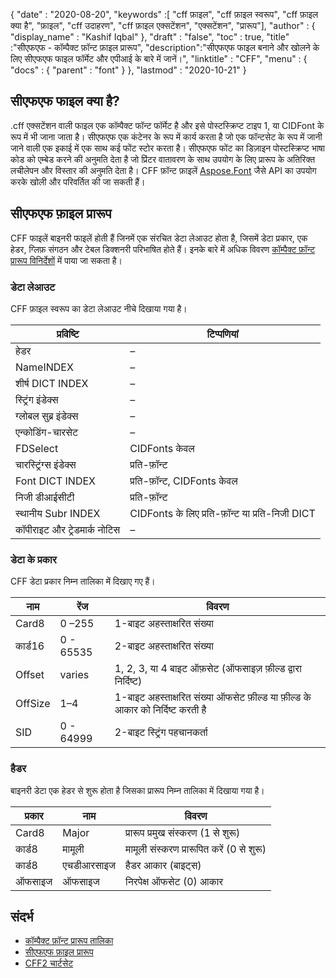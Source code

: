 {
  "date" : "2020-08-20",
  "keywords" :[ "cff फ़ाइल", "cff फ़ाइल स्वरूप", "cff फ़ाइल क्या है", "फ़ाइल", "cff उदाहरण", "cff फ़ाइल एक्सटेंशन", "एक्सटेंशन", "प्रारूप"],
  "author" : {
    "display_name" : "Kashif Iqbal"
},
  "draft" : "false",
  "toc" : true,
  "title" :"सीएफएफ - कॉम्पैक्ट फ़ॉन्ट फ़ाइल प्रारूप",
  "description":"सीएफएफ फाइल बनाने और खोलने के लिए सीएफएफ फाइल फॉर्मेट और एपीआई के बारे में जानें।",
  "linktitle" : "CFF",
  "menu" : {
    "docs" : {
      "parent" : "font"
}
},
  "lastmod" : "2020-10-21"
}

## सीएफएफ फाइल क्या है?

.cff एक्सटेंशन वाली फाइल एक कॉम्पैक्ट फॉन्ट फॉर्मेट है और इसे पोस्टस्क्रिप्ट टाइप 1, या CIDFont के रूप में भी जाना जाता है। सीएफएफ एक कंटेनर के रूप में कार्य करता है जो एक फॉन्टसेट के रूप में जानी जाने वाली एक इकाई में एक साथ कई फोंट स्टोर करता है। सीएफएफ फोंट का डिज़ाइन पोस्टस्क्रिप्ट भाषा कोड को एम्बेड करने की अनुमति देता है जो प्रिंटर वातावरण के साथ उपयोग के लिए प्रारूप के अतिरिक्त लचीलेपन और विस्तार की अनुमति देता है। CFF फ़ॉन्ट फ़ाइलें [Aspose.Font](https://products.aspose.com/font) जैसे API का उपयोग करके खोली और परिवर्तित की जा सकती हैं।

## सीएफएफ फ़ाइल प्रारूप

CFF फाइलें बाइनरी फाइलें होती हैं जिनमें एक संरचित डेटा लेआउट होता है, जिसमें डेटा प्रकार, एक हेडर, ग्लिफ़ संगठन और टेबल डिक्शनरी परिभाषित होते हैं। इनके बारे में अधिक विवरण [कॉम्पैक्ट फ़ॉन्ट प्रारूप विनिर्देशों](https://learn.microsoft.com/en-us/typography/opentype/spec/cff) में पाया जा सकता है।

### डेटा लेआउट
CFF फ़ाइल स्वरूप का डेटा लेआउट नीचे दिखाया गया है।

|प्रविष्टि|टिप्पणियां|
---|---|
|हेडर|–|
|NameINDEX|–|
|शीर्ष DICT INDEX|–|
|स्ट्रिंग इंडेक्स|–|
|ग्लोबल सुब्र इंडेक्स|–|
|एन्कोडिंग-चारसेट|–|
|FDSelect|CIDFonts केवल|
|चारस्ट्रिंग्स इंडेक्स|प्रति-फ़ॉन्ट|
|Font DICT INDEX|प्रति-फ़ॉन्ट, CIDFonts केवल|
|निजी डीआईसीटी|प्रति-फ़ॉन्ट|
|स्थानीय Subr INDEX|CIDFonts के लिए प्रति-फ़ॉन्ट या प्रति-निजी DICT|
|कॉपीराइट और ट्रेडमार्क नोटिस|–|

### डेटा के प्रकार

CFF डेटा प्रकार निम्न तालिका में दिखाए गए हैं।

|नाम|रेंज|विवरण|
---|---|---|
|Card8|0 –255|1-बाइट अहस्ताक्षरित संख्या|
|कार्ड16|0 - 65535|2-बाइट अहस्ताक्षरित संख्या|
|Offset|varies|1, 2, 3, या 4 बाइट ऑफ़सेट (ऑफसाइज़ फ़ील्ड द्वारा निर्दिष्ट)|
|OffSize|1–4|1-बाइट अहस्ताक्षरित संख्या ऑफसेट फ़ील्ड या फ़ील्ड के आकार को निर्दिष्ट करती है|
|SID|0 - 64999|2-बाइट स्ट्रिंग पहचानकर्ता|

### हैडर

बाइनरी डेटा एक हेडर से शुरू होता है जिसका प्रारूप निम्न तालिका में दिखाया गया है।

|प्रकार|नाम|विवरण|
---|---|---|
|Card8|Major|प्रारूप प्रमुख संस्करण (1 से शुरू)|
|कार्ड8|मामूली|मामूली संस्करण प्रारूपित करें (0 से शुरू)|
|कार्ड8|एचडीआरसाइज| हैडर आकार (बाइट्स)|
|ऑफसाइज|ऑफसाइज|निरपेक्ष ऑफसेट (0) आकार|

## संदर्भ

* [कॉम्पैक्ट फ़ॉन्ट प्रारूप तालिका](https://learn.microsoft.com/en-us/typography/opentype/spec/cff)
* [सीएफएफ फ़ाइल प्रारूप](https://adobe-type-tools.github.io/font-tech-notes/pdfs/5176.CFF.pdf)
* [CFF2 चार्टसेट](https://learn.microsoft.com/en-us/typography/opentype/spec/cff2charstr)

